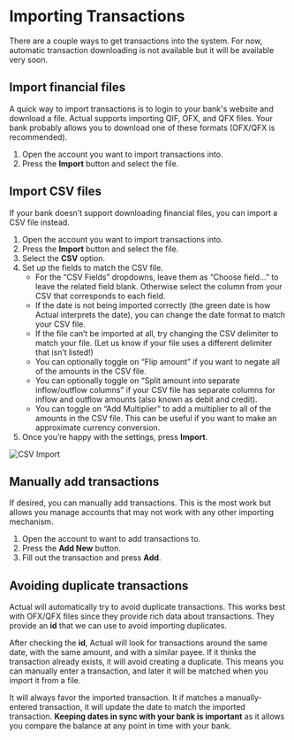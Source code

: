 # Importing Transactions

There are a couple ways to get transactions into the system. For now, automatic transaction downloading is not available but it will be available very soon.

## Import financial files

A quick way to import transactions is to login to your bank's website and download a file. Actual supports importing QIF, OFX, and QFX files. Your bank probably allows you to download one of these formats (OFX/QFX is recommended).

1. Open the account you want to import transactions into.
2. Press the **Import** button and select the file.

## Import CSV files

If your bank doesn’t support downloading financial files, you can import a CSV file instead.

1. Open the account you want to import transactions into.
2. Press the **Import** button and select the file.
3. Select the **CSV** option.
4. Set up the fields to match the CSV file.
   - For the “CSV Fields” dropdowns, leave them as “Choose field…” to leave the related field blank. Otherwise select the column from your CSV that corresponds to each field.
   - If the date is not being imported correctly (the green date is how Actual interprets the date), you can change the date format to match your CSV file.
   - If the file can’t be imported at all, try changing the CSV delimiter to match your file. (Let us know if your file uses a different delimiter that isn’t listed!)
   - You can optionally toggle on “Flip amount” if you want to negate all of the amounts in the CSV file.
   - You can optionally toggle on “Split amount into separate inflow/outflow columns” if your CSV file has separate columns for inflow and outflow amounts (also known as debit and credit).
   - You can toggle on “Add Multiplier” to add a multiplier to all of the amounts in the CSV file. This can be useful if you want to make an approximate currency conversion.
5. Once you’re happy with the settings, press **Import**.

![CSV Import](/static/img/importing-trans/import-csv@2x.png)

## Manually add transactions

If desired, you can manually add transactions. This is the most work but allows you manage accounts that may not work with any other importing mechanism.

1. Open the account to want to add transactions to.
2. Press the **Add New** button.
3. Fill out the transaction and press **Add**.

## Avoiding duplicate transactions

Actual will automatically try to avoid duplicate transactions. This works best with OFX/QFX files since they provide rich data about transactions. They provide an **id** that we can use to avoid importing duplicates.

After checking the **id**, Actual will look for transactions around the same date, with the same amount, and with a similar payee. If it thinks the transaction already exists, it will avoid creating a duplicate. This means you can manually enter a transaction, and later it will be matched when you import it from a file.

It will always favor the imported transaction. It if matches a manually-entered transaction, it will update the date to match the imported transaction. **Keeping dates in sync with your bank is important** as it allows you compare the balance at any point in time with your bank.
